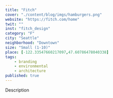 ```yaml
---
title: "Fitch"
cover: "./content/blog/imgs/hamburgers.png"
website: "https://fitch.com/home"
twit: ""
inst: "fitch_design"
category: "F"
city: "Seattle"
neighborhood: "Downtown"
size: "Small (1-10)"
place: [-122.33547660217097,47.60786478040338]
tags:
    - branding
    - environmental
    - architecture
published: true
---
```


Description
